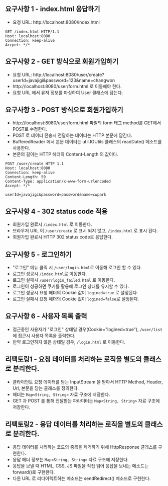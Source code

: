 ## 요구사항 1 - index.html 응답하기
- 요청 URL: http://localhost:8080/index.html
```
GET /index.html HTTP/1.1
Host: localhost:8080
Connection: keep-alive
Accpet: */*
```

## 요구사항 2 - GET 방식으로 회원가입하기
- 요청 URL: http://localhost:8080/user/create?userId=javajigi&password=123&name=changwon
- http://localhost:8080/user/form.html 로 이동해야 한다.
- 요청 URL 에서 유저 정보를 파싱하여 User 클래스에 담는다.

## 요구사항 3 - POST 방식으로 회원가입하기
- http://localhost:8080/user/form.html 파일의 form 태그 method를 GET에서 POST로 수정한다.
- POST 로 데이터 전송시 전달하는 데이터는 HTTP 본문에 담긴다.
- BufferedReader 에서 본문 데이터는 util.IOUtils 클래스의 readDate() 메소드를 사용한다.
- 본문의 길이는 HTTP 헤더의 Content-Length 의 값이다.

```
POST /user/create HTTP 1.1
Host: localhost:8080
Connection: keep-alive
Content-Length: 59
Content-Type: application/x-www-form-urlencoded
Accept: */*

userId=javajigi&password=password&name=cwpark
```

## 요구사항 4 - 302 status code 적용
- 회원가입 완료시 `/index.html` 로 이동한다.
- 브라우저 URL 이 `/user/create` 로 표시 되지 않고, `/index.html` 로 표시 된다.
- 회원가입 완료시 HTTP 302 status code로 응답한다. 

## 요구사항 5 - 로그인하기
- "로그인" 메뉴 클릭 시 `/user/login.html`로 이동해 로그인 할 수 있다.
- 로그인 성공시 `/index.html`로 이동한다.
- 로그인 실패시 `/user/login_failed.html` 로 이동한다.
- 로그인이 성공하면 쿠키를 활용해 로그인 상태를 유지할 수 있다.
- 로그인 성공시 요청 헤더의 Cookie 값이 `logined=true` 로 설정된다.
- 로그인 실패시 요청 헤더의 Cookie 값이 `logined=false`로 설정된다.

## 요구사항 6 - 사용자 목록 출력
- 접근중인 사용자가 "로그인" 상태일 경우(Cookie="logined=true"), `/user/list` 에 접근시 사용자 목록을 출력한다.
- 만약 로그인하지 않은 상태일 경우, `/login.html` 로 이동한다.

## 리팩토링1 - 요청 데이터를 처리하는 로직을 별도의 클래스로 분리한다.
- 클라이언트 요청 데이터를 담는 InputStream 을 받아서 HTTP Method, Header, Url, 본문을 담는 클래스를 정의한다.
- 헤더는 `Map<String, String>` 자료 구조에 저장한다.
- GET 과 POST 를 통해 전달받는 파라미터는 `Map<String, String>` 자료 구조에 저장한다.

## 리팩토링2 - 응답 데이터를 처리하는 로직을 별도의 클래스로 분리한다.
- 응답 데이터를 처리하는 코드의 중복을 제거하기 위해 HttpResponse 클래스를 구현한다.
- 응답 헤더 정보는 `Map<String, String>` 자료 구조에 저장한다.
- 응답을 보낼 때 HTML, CSS, JS 파일을 직접 읽어 응답을 보내는 메소드는 forward()로 구현한다.
- 다른 URL 로 리다이렉트하는 메소드는 sendRedirect() 메소드로 구현한다.